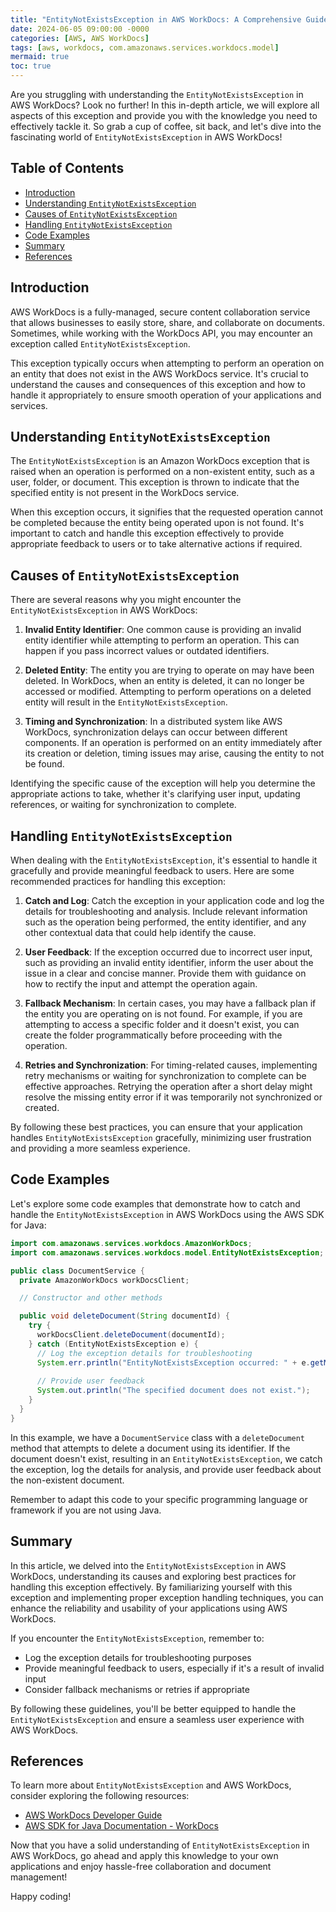 ```yaml
---
title: "EntityNotExistsException in AWS WorkDocs: A Comprehensive Guide"
date: 2024-06-05 09:00:00 -0000
categories: [AWS, AWS WorkDocs]
tags: [aws, workdocs, com.amazonaws.services.workdocs.model]
mermaid: true
toc: true
---
```



Are you struggling with understanding the `EntityNotExistsException` in AWS WorkDocs? Look no further! In this in-depth article, we will explore all aspects of this exception and provide you with the knowledge you need to effectively tackle it. So grab a cup of coffee, sit back, and let's dive into the fascinating world of `EntityNotExistsException` in AWS WorkDocs!

## Table of Contents
- [Introduction](#introduction)
- [Understanding `EntityNotExistsException`](#understanding-entitynotexistsexception)
- [Causes of `EntityNotExistsException`](#causes-of-entitynotexistsexception)
- [Handling `EntityNotExistsException`](#handling-entitynotexistsexception)
- [Code Examples](#code-examples)
- [Summary](#summary)
- [References](#references)

## Introduction

AWS WorkDocs is a fully-managed, secure content collaboration service that allows businesses to easily store, share, and collaborate on documents. Sometimes, while working with the WorkDocs API, you may encounter an exception called `EntityNotExistsException`.

This exception typically occurs when attempting to perform an operation on an entity that does not exist in the AWS WorkDocs service. It's crucial to understand the causes and consequences of this exception and how to handle it appropriately to ensure smooth operation of your applications and services.

## Understanding `EntityNotExistsException`

The `EntityNotExistsException` is an Amazon WorkDocs exception that is raised when an operation is performed on a non-existent entity, such as a user, folder, or document. This exception is thrown to indicate that the specified entity is not present in the WorkDocs service.

When this exception occurs, it signifies that the requested operation cannot be completed because the entity being operated upon is not found. It's important to catch and handle this exception effectively to provide appropriate feedback to users or to take alternative actions if required.

## Causes of `EntityNotExistsException`

There are several reasons why you might encounter the `EntityNotExistsException` in AWS WorkDocs:

1. **Invalid Entity Identifier**: One common cause is providing an invalid entity identifier while attempting to perform an operation. This can happen if you pass incorrect values or outdated identifiers.

2. **Deleted Entity**: The entity you are trying to operate on may have been deleted. In WorkDocs, when an entity is deleted, it can no longer be accessed or modified. Attempting to perform operations on a deleted entity will result in the `EntityNotExistsException`.

3. **Timing and Synchronization**: In a distributed system like AWS WorkDocs, synchronization delays can occur between different components. If an operation is performed on an entity immediately after its creation or deletion, timing issues may arise, causing the entity to not be found.

Identifying the specific cause of the exception will help you determine the appropriate actions to take, whether it's clarifying user input, updating references, or waiting for synchronization to complete.

## Handling `EntityNotExistsException`

When dealing with the `EntityNotExistsException`, it's essential to handle it gracefully and provide meaningful feedback to users. Here are some recommended practices for handling this exception:

1. **Catch and Log**: Catch the exception in your application code and log the details for troubleshooting and analysis. Include relevant information such as the operation being performed, the entity identifier, and any other contextual data that could help identify the cause.

2. **User Feedback**: If the exception occurred due to incorrect user input, such as providing an invalid entity identifier, inform the user about the issue in a clear and concise manner. Provide them with guidance on how to rectify the input and attempt the operation again.

3. **Fallback Mechanism**: In certain cases, you may have a fallback plan if the entity you are operating on is not found. For example, if you are attempting to access a specific folder and it doesn't exist, you can create the folder programmatically before proceeding with the operation.

4. **Retries and Synchronization**: For timing-related causes, implementing retry mechanisms or waiting for synchronization to complete can be effective approaches. Retrying the operation after a short delay might resolve the missing entity error if it was temporarily not synchronized or created.

By following these best practices, you can ensure that your application handles `EntityNotExistsException` gracefully, minimizing user frustration and providing a more seamless experience.

## Code Examples

Let's explore some code examples that demonstrate how to catch and handle the `EntityNotExistsException` in AWS WorkDocs using the AWS SDK for Java:

```java
import com.amazonaws.services.workdocs.AmazonWorkDocs;
import com.amazonaws.services.workdocs.model.EntityNotExistsException;

public class DocumentService {
  private AmazonWorkDocs workDocsClient;

  // Constructor and other methods

  public void deleteDocument(String documentId) {
    try {
      workDocsClient.deleteDocument(documentId);
    } catch (EntityNotExistsException e) {
      // Log the exception details for troubleshooting
      System.err.println("EntityNotExistsException occurred: " + e.getMessage());
      
      // Provide user feedback
      System.out.println("The specified document does not exist.");
    }
  }
}
```

In this example, we have a `DocumentService` class with a `deleteDocument` method that attempts to delete a document using its identifier. If the document doesn't exist, resulting in an `EntityNotExistsException`, we catch the exception, log the details for analysis, and provide user feedback about the non-existent document.

Remember to adapt this code to your specific programming language or framework if you are not using Java.

## Summary

In this article, we delved into the `EntityNotExistsException` in AWS WorkDocs, understanding its causes and exploring best practices for handling this exception effectively. By familiarizing yourself with this exception and implementing proper exception handling techniques, you can enhance the reliability and usability of your applications using AWS WorkDocs.

If you encounter the `EntityNotExistsException`, remember to:

- Log the exception details for troubleshooting purposes
- Provide meaningful feedback to users, especially if it's a result of invalid input
- Consider fallback mechanisms or retries if appropriate

By following these guidelines, you'll be better equipped to handle the `EntityNotExistsException` and ensure a seamless user experience with AWS WorkDocs.

## References

To learn more about `EntityNotExistsException` and AWS WorkDocs, consider exploring the following resources:

- [AWS WorkDocs Developer Guide](https://docs.aws.amazon.com/workdocs/latest/developerguide/what_is.html)
- [AWS SDK for Java Documentation - WorkDocs](https://docs.aws.amazon.com/AWSJavaSDK/latest/javadoc/com/amazonaws/services/workdocs/package-summary.html)

Now that you have a solid understanding of `EntityNotExistsException` in AWS WorkDocs, go ahead and apply this knowledge to your own applications and enjoy hassle-free collaboration and document management!

Happy coding!